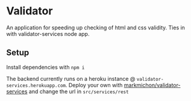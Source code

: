 # Validator

An application for speeding up checking of html and css validity. Ties in with validator-services node app.

## Setup

Install dependencies with `npm i`

The backend currently runs on a heroku instance @ `validator-services.herokuapp.com`. Deploy your own with
[markmichon/validator-services](http://github.com/markmichon/validator-services) and change the url in `src/services/rest`
